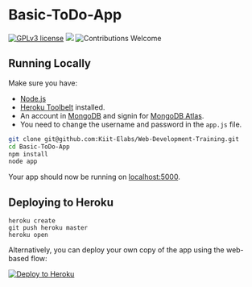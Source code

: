 # Basic-ToDo-App
[![GPLv3 license](https://img.shields.io/badge/License-GPLv3-blue.svg)](http://perso.crans.org/besson/LICENSE.html)
[![](https://img.shields.io/badge/python-3.5%2B-green.svg)]()
![Contributions Welcome](https://img.shields.io/badge/contributions-welcome-brightgreen.svg?style=flat)

## Running Locally

Make sure you have:
* [Node.js](http://nodejs.org/)
* [Heroku Toolbelt](https://toolbelt.heroku.com/) installed.
* An account in [MongoDB](https://account.mongodb.com/account/login) and signin for [MongoDB Atlas](https://www.mongodb.com/cloud/atlas). 
* You need to change the username and password in the `app.js` file.

```sh
git clone git@github.com:Kiit-Elabs/Web-Development-Training.git
cd Basic-ToDo-App
npm install
node app
```

Your app should now be running on [localhost:5000](http://localhost:5000/).

## Deploying to Heroku

```
heroku create
git push heroku master
heroku open
```

Alternatively, you can deploy your own copy of the app using the web-based flow:

[![Deploy to Heroku](https://www.herokucdn.com/deploy/button.png)](https://heroku.com/deploy)



